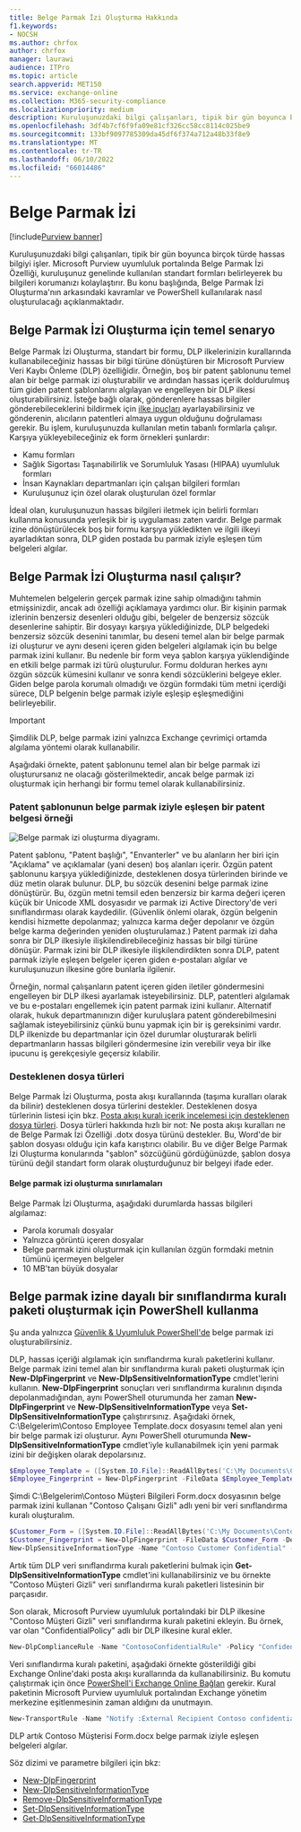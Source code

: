 ```yaml
---
title: Belge Parmak İzi Oluşturma Hakkında
f1.keywords:
- NOCSH
ms.author: chrfox
author: chrfox
manager: laurawi
audience: ITPro
ms.topic: article
search.appverid: MET150
ms.service: exchange-online
ms.collection: M365-security-compliance
ms.localizationpriority: medium
description: Kuruluşunuzdaki bilgi çalışanları, tipik bir gün boyunca birçok türde hassas bilgiyi işler. Belge Parmak İzi Özelliği, kuruluşunuz genelinde kullanılan standart formları tanımlayarak bu bilgileri korumanızı kolaylaştırır. Bu konu başlığında, Belge Parmak İzi Oluşturma'nın arkasındaki kavramlar ve PowerShell kullanılarak nasıl oluşturulacağı açıklanmaktadır.
ms.openlocfilehash: 3df4b7cf6f9fa09e81cf326cc58cc8114c025be9
ms.sourcegitcommit: 133bf9097785309da45df6f374a712a48b33f8e9
ms.translationtype: MT
ms.contentlocale: tr-TR
ms.lasthandoff: 06/10/2022
ms.locfileid: "66014486"
---
```

# <a name="document-fingerprinting"></a>Belge Parmak İzi

[!include[Purview banner](../includes/purview-rebrand-banner.md)]

Kuruluşunuzdaki bilgi çalışanları, tipik bir gün boyunca birçok türde hassas bilgiyi işler. Microsoft Purview uyumluluk portalında Belge Parmak İzi Özelliği, kuruluşunuz genelinde kullanılan standart formları belirleyerek bu bilgileri korumanızı kolaylaştırır. Bu konu başlığında, Belge Parmak İzi Oluşturma'nın arkasındaki kavramlar ve PowerShell kullanılarak nasıl oluşturulacağı açıklanmaktadır.

## <a name="basic-scenario-for-document-fingerprinting"></a>Belge Parmak İzi Oluşturma için temel senaryo

Belge Parmak İzi Oluşturma, standart bir formu, DLP ilkelerinizin kurallarında kullanabileceğiniz hassas bir bilgi türüne dönüştüren bir Microsoft Purview Veri Kaybı Önleme (DLP) özelliğidir. Örneğin, boş bir patent şablonunu temel alan bir belge parmak izi oluşturabilir ve ardından hassas içerik doldurulmuş tüm giden patent şablonlarını algılayan ve engelleyen bir DLP ilkesi oluşturabilirsiniz. İsteğe bağlı olarak, gönderenlere hassas bilgiler gönderebileceklerini bildirmek için [ilke ipuçları](use-notifications-and-policy-tips.md) ayarlayabilirsiniz ve gönderenin, alıcıların patentleri almaya uygun olduğunu doğrulaması gerekir. Bu işlem, kuruluşunuzda kullanılan metin tabanlı formlarla çalışır. Karşıya yükleyebileceğiniz ek form örnekleri şunlardır:

- Kamu formları
- Sağlık Sigortası Taşınabilirlik ve Sorumluluk Yasası (HIPAA) uyumluluk formları
- İnsan Kaynakları departmanları için çalışan bilgileri formları
- Kuruluşunuz için özel olarak oluşturulan özel formlar

İdeal olan, kuruluşunuzun hassas bilgileri iletmek için belirli formları kullanma konusunda yerleşik bir iş uygulaması zaten vardır. Belge parmak izine dönüştürülecek boş bir formu karşıya yükledikten ve ilgili ilkeyi ayarladıktan sonra, DLP giden postada bu parmak iziyle eşleşen tüm belgeleri algılar.

## <a name="how-document-fingerprinting-works"></a>Belge Parmak İzi Oluşturma nasıl çalışır?

Muhtemelen belgelerin gerçek parmak izine sahip olmadığını tahmin etmişsinizdir, ancak adı özelliği açıklamaya yardımcı olur. Bir kişinin parmak izlerinin benzersiz desenleri olduğu gibi, belgeler de benzersiz sözcük desenlerine sahiptir. Bir dosyayı karşıya yüklediğinizde, DLP belgedeki benzersiz sözcük desenini tanımlar, bu deseni temel alan bir belge parmak izi oluşturur ve aynı deseni içeren giden belgeleri algılamak için bu belge parmak izini kullanır. Bu nedenle bir form veya şablon karşıya yüklendiğinde en etkili belge parmak izi türü oluşturulur. Formu dolduran herkes aynı özgün sözcük kümesini kullanır ve sonra kendi sözcüklerini belgeye ekler. Giden belge parola korumalı olmadığı ve özgün formdaki tüm metni içerdiği sürece, DLP belgenin belge parmak iziyle eşleşip eşleşmediğini belirleyebilir.

> [!IMPORTANT]
> Şimdilik DLP, belge parmak izini yalnızca Exchange çevrimiçi ortamda algılama yöntemi olarak kullanabilir.

Aşağıdaki örnekte, patent şablonunu temel alan bir belge parmak izi oluşturursanız ne olacağı gösterilmektedir, ancak belge parmak izi oluşturmak için herhangi bir formu temel olarak kullanabilirsiniz.

### <a name="example-of-a-patent-document-matching-a-document-fingerprint-of-a-patent-template"></a>Patent şablonunun belge parmak iziyle eşleşen bir patent belgesi örneği

![Belge parmak izi oluşturma diyagramı.](../media/Document-Fingerprinting-diagram.png)

Patent şablonu, "Patent başlığı", "Envanterler" ve bu alanların her biri için "Açıklama" ve açıklamalar (yani desen) boş alanları içerir. Özgün patent şablonunu karşıya yüklediğinizde, desteklenen dosya türlerinden birinde ve düz metin olarak bulunur. DLP, bu sözcük desenini belge parmak izine dönüştürür. Bu, özgün metni temsil eden benzersiz bir karma değeri içeren küçük bir Unicode XML dosyasıdır ve parmak izi Active Directory'de veri sınıflandırması olarak kaydedilir. (Güvenlik önlemi olarak, özgün belgenin kendisi hizmette depolanmaz; yalnızca karma değer depolanır ve özgün belge karma değerinden yeniden oluşturulamaz.) Patent parmak izi daha sonra bir DLP ilkesiyle ilişkilendirebileceğiniz hassas bir bilgi türüne dönüşür. Parmak izini bir DLP ilkesiyle ilişkilendirdikten sonra DLP, patent parmak iziyle eşleşen belgeler içeren giden e-postaları algılar ve kuruluşunuzun ilkesine göre bunlarla ilgilenir.

Örneğin, normal çalışanların patent içeren giden iletiler göndermesini engelleyen bir DLP ilkesi ayarlamak isteyebilirsiniz. DLP, patentleri algılamak ve bu e-postaları engellemek için patent parmak izini kullanır. Alternatif olarak, hukuk departmanınızın diğer kuruluşlara patent gönderebilmesini sağlamak isteyebilirsiniz çünkü bunu yapmak için bir iş gereksinimi vardır. DLP ilkenizde bu departmanlar için özel durumlar oluşturarak belirli departmanların hassas bilgileri göndermesine izin verebilir veya bir ilke ipucunu iş gerekçesiyle geçersiz kılabilir.

### <a name="supported-file-types"></a>Desteklenen dosya türleri

Belge Parmak İzi Oluşturma, posta akışı kurallarında (taşıma kuralları olarak da bilinir) desteklenen dosya türlerini destekler. Desteklenen dosya türlerinin listesi için bkz. [Posta akışı kuralı içerik incelemesi için desteklenen dosya türleri](/exchange/security-and-compliance/mail-flow-rules/inspect-message-attachments#supported-file-types-for-mail-flow-rule-content-inspection). Dosya türleri hakkında hızlı bir not: Ne posta akışı kuralları ne de Belge Parmak İzi Özelliği .dotx dosya türünü destekler. Bu, Word'de bir şablon dosyası olduğu için kafa karıştırıcı olabilir. Bu ve diğer Belge Parmak İzi Oluşturma konularında "şablon" sözcüğünü gördüğünüzde, şablon dosya türünü değil standart form olarak oluşturduğunuz bir belgeyi ifade eder.

#### <a name="limitations-of-document-fingerprinting"></a>Belge parmak izi oluşturma sınırlamaları

Belge Parmak İzi Oluşturma, aşağıdaki durumlarda hassas bilgileri algılamaz:

- Parola korumalı dosyalar
- Yalnızca görüntü içeren dosyalar
- Belge parmak izini oluşturmak için kullanılan özgün formdaki metnin tümünü içermeyen belgeler
- 10 MB'tan büyük dosyalar

## <a name="use-powershell-to-create-a-classification-rule-package-based-on-document-fingerprinting"></a>Belge parmak izine dayalı bir sınıflandırma kuralı paketi oluşturmak için PowerShell kullanma

Şu anda yalnızca [Güvenlik & Uyumluluk PowerShell'de](/powershell/exchange/connect-to-scc-powershell) belge parmak izi oluşturabilirsiniz.

DLP, hassas içeriği algılamak için sınıflandırma kuralı paketlerini kullanır. Belge parmak izini temel alan bir sınıflandırma kuralı paketi oluşturmak için **New-DlpFingerprint** ve **New-DlpSensitiveInformationType** cmdlet'lerini kullanın. **New-DlpFingerprint** sonuçları veri sınıflandırma kuralının dışında depolanmadığından, aynı PowerShell oturumunda her zaman **New-DlpFingerprint** ve **New-DlpSensitiveInformationType** veya **Set-DlpSensitiveInformationType** çalıştırırsınız. Aşağıdaki örnek, C:\Belgelerim\Contoso Employee Template.docx dosyasını temel alan yeni bir belge parmak izi oluşturur. Aynı PowerShell oturumunda **New-DlpSensitiveInformationType** cmdlet'iyle kullanabilmek için yeni parmak izini bir değişken olarak depolarsınız.

```powershell
$Employee_Template = ([System.IO.File]::ReadAllBytes('C:\My Documents\Contoso Employee Template.docx'))
$Employee_Fingerprint = New-DlpFingerprint -FileData $Employee_Template -Description "Contoso Employee Template"
```

Şimdi C:\Belgelerim\Contoso Müşteri Bilgileri Form.docx dosyasının belge parmak izini kullanan "Contoso Çalışanı Gizli" adlı yeni bir veri sınıflandırma kuralı oluşturalım.

```powershell
$Customer_Form = ([System.IO.File]::ReadAllBytes('C:\My Documents\Contoso Customer Information Form.docx'))
$Customer_Fingerprint = New-DlpFingerprint -FileData $Customer_Form -Description "Contoso Customer Information Form"
New-DlpSensitiveInformationType -Name "Contoso Customer Confidential" -Fingerprints $Customer_Fingerprint -Description "Message contains Contoso customer information."
```

Artık tüm DLP veri sınıflandırma kuralı paketlerini bulmak için **Get-DlpSensitiveInformationType** cmdlet'ini kullanabilirsiniz ve bu örnekte "Contoso Müşteri Gizli" veri sınıflandırma kuralı paketleri listesinin bir parçasıdır.

Son olarak, Microsoft Purview uyumluluk portalındaki bir DLP ilkesine "Contoso Müşteri Gizli" veri sınıflandırma kuralı paketini ekleyin. Bu örnek, var olan "ConfidentialPolicy" adlı bir DLP ilkesine kural ekler.

```powershell
New-DlpComplianceRule -Name "ContosoConfidentialRule" -Policy "ConfidentialPolicy" -ContentContainsSensitiveInformation @{Name="Contoso Customer Confidential"} -BlockAccess $True
```

Veri sınıflandırma kuralı paketini, aşağıdaki örnekte gösterildiği gibi Exchange Online'daki posta akışı kurallarında da kullanabilirsiniz. Bu komutu çalıştırmak için önce [PowerShell'i Exchange Online Bağlan](/powershell/exchange/connect-to-exchange-online-powershell) gerekir. Kural paketinin Microsoft Purview uyumluluk portalından Exchange yönetim merkezine eşitlenmesinin zaman aldığını da unutmayın.

```powershell
New-TransportRule -Name "Notify :External Recipient Contoso confidential" -NotifySender NotifyOnly -Mode Enforce -SentToScope NotInOrganization -MessageContainsDataClassification @{Name=" Contoso Customer Confidential"}
```

DLP artık Contoso Müşterisi Form.docx belge parmak iziyle eşleşen belgeleri algılar.

Söz dizimi ve parametre bilgileri için bkz:

- [New-DlpFingerprint](/powershell/module/exchange/New-DlpFingerprint)
- [New-DlpSensitiveInformationType](/powershell/module/exchange/New-DlpSensitiveInformationType)
- [Remove-DlpSensitiveInformationType](/powershell/module/exchange/Remove-DlpSensitiveInformationType)
- [Set-DlpSensitiveInformationType](/powershell/module/exchange/Set-DlpSensitiveInformationType)
- [Get-DlpSensitiveInformationType](/powershell/module/exchange/Get-DlpSensitiveInformationType)
